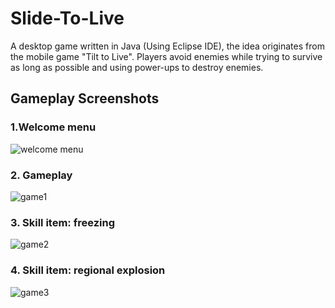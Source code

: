 # Slide-To-Live
A desktop game written in Java (Using Eclipse IDE), the idea originates from the mobile game "Tilt to Live". 
Players avoid enemies while trying to survive as long as possible and using power-ups to destroy enemies.

## Gameplay Screenshots

### 1.Welcome menu
![welcome menu](https://i.imgur.com/glz6v9a.jpg)

### 2. Gameplay
![game1](https://i.imgur.com/zct9jKf.jpg)

### 3. Skill item: freezing
![game2](https://i.imgur.com/hbQ4Oc1.jpg)

### 4. Skill item: regional explosion
![game3](https://i.imgur.com/yGTnwOV.jpg)
